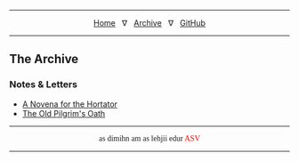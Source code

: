 
---

<center>
<a href="index.html">Home</a>&nbsp;&nbsp;&nbsp;&nabla;&nbsp;&nbsp;&nbsp;<a href="archive.html">Archive</a>&nbsp;&nbsp;&nbsp;&nabla;&nbsp;&nbsp;&nbsp;<a href="https://github.com/mmillar-bolis/MDunmeris">GitHub</a>
</center>

---

## The Archive

### Notes & Letters

- [A Novena for the Hortator](./documents/Novena_for_the_Hortator.md)
- [The Old Pilgrim's Oath](./documents/Old_Pilgrims_Oath.md)


---

<center>
<span style="font-family:Daedric">as dimihn am as lehjii edur <span style="color:red">ASV</span></span>
</center>

---

